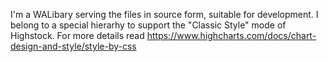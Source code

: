 I'm a WALibary serving the files in source form, suitable for development. I belong to a special hierarhy to support the "Classic Style" mode of Highstock. For more details read https://www.highcharts.com/docs/chart-design-and-style/style-by-css